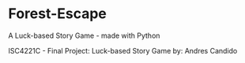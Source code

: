 # Forest-Escape
A Luck-based Story Game - made with Python

ISC4221C - Final Project:
Luck-based Story Game
by: Andres Candido
